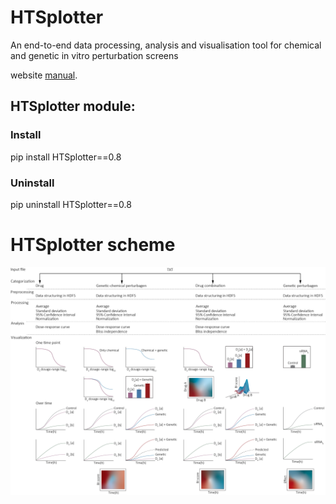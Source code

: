 # HTSplotter
An end-to-end data processing, analysis and visualisation tool for chemical and genetic in vitro perturbation screens

website [manual](HTSplotter/web/images/HTSplotterManual.pdf).

## HTSplotter module:

### Install

pip install HTSplotter==0.8

### Uninstall
pip uninstall HTSplotter==0.8


# HTSplotter scheme
![](images/HTSplotter_scheme_GITHUB.png)
